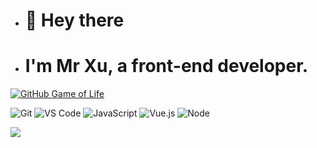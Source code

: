 - # 👋 Hey there

 - #  I'm Mr Xu, a front-end developer.
[![GitHub Game of Life](https://github4life.herokuapp.com/ethomson.gif?z=6)](https://github4life.herokuapp.com/XUyongjie2000)

![Git](https://img.shields.io/badge/-Git-%23F05032?style=for-the-badge&logo=git&logoColor=%23ffffff)
![VS Code](https://img.shields.io/badge/-VSCode-%23007ACC?style=for-the-badge&logo=visual-studio-code)
![JavaScript](https://img.shields.io/badge/-JavaScript-%23F7DF1C?style=for-the-badge&logo=javascript&logoColor=000000&labelColor=%23F7DF1C&color=%23FFCE5A)
![Vue.js](https://img.shields.io/badge/-Vue.js-%232c3e50?style=for-the-badge&logo=Vue.js)
![Node](https://img.shields.io/badge/-NodeJS-%23F05032?style=for-the-badge&logo=Node.js&logoColor=%23ffffff)


  ![](https://github-readme-stats.vercel.app/api?username=XUyongjie2000) 
